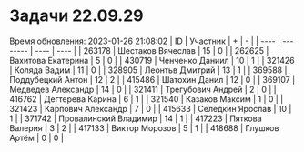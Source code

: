 # Задачи 22.09.29
Время обновления: 2023-01-26 21:08:02
| ID   | Участник | +    | -    |
| ---- | -------- | ---- | ---- |
| 263178 | Шестаков Вячеслав | 15 | 0 |
| 262625 | Вахитова Екатерина | 5 | 0 |
| 430719 | Ченченко Даниил | 10 | 1 |
| 321426 | Коляда Вадим | 11 | 0 |
| 328905 | Леонтьв Дмитрий | 13 | 1 |
| 369588 | Поддубецкий Антон | 12 | 2 |
| 415486 | Шатохин Данил | 12 | 0 |
| 369107 | Медведев Александр | 14 | 0 |
| 321411 | Трегубович Андрей | 2 | 0 |
| 416762 | Дегтерева Карина | 6 | 1 |
| 321540 | Казаков Максим | 1 | 0 |
| 321423 | Карпович Александр | 7 | 0 |
| 415633 | Селедкин Ярослав | 10 | 1 |
| 371742 | Провалинский Владимир | 14 | 1 |
| 417223 | Пяткова Валерия | 3 | 2 |
| 417133 | Виктор Морозов | 5 | 1 |
| 418688 | Глушков Артём | 0 | 0 |
